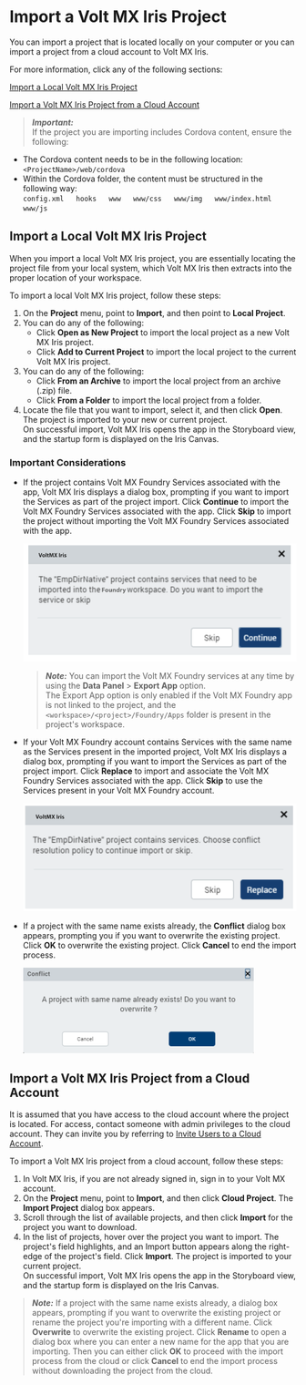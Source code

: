                           


Import a Volt MX Iris Project
===================================

You can import a project that is located locally on your computer or you can import a project from a cloud account to Volt MX Iris.

For more information, click any of the following sections:

[Import a Local Volt MX Iris Project](#import-a-local-volt-mx-iris-project)


[Import a Volt MX Iris Project from a Cloud Account](#import-a-volt-mx-iris-project-from-a-cloud-account)


> **_Important:_**  
If the project you are importing includes Cordova content, ensure the following:


*   The Cordova content needs to be in the following location:  
    `<ProjectName>/web/cordova`
*   Within the Cordova folder, the content must be structured in the following way:  
    `config.xml  
    hooks  
    www  
    www/css  
    www/img  
    www/index.html  
    www/js`

Import a Local Volt MX Iris Project
-----------------------------------------

When you import a local Volt MX Iris project, you are essentially locating the project file from your local system, which Volt MX Iris then extracts into the proper location of your workspace.

To import a local Volt MX Iris project, follow these steps:

1.  On the **Project** menu, point to **Import**, and then point to **Local Project**.
2.  You can do any of the following:
    *   Click **Open as New Project** to import the local project as a new Volt MX Iris project.
    *   Click **Add to Current Project** to import the local project to the current Volt MX Iris project.
3.  You can do any of the following:
    *   Click **From an Archive** to import the local project from an archive (.zip) file.
    *   Click **From a Folder** to import the local project from a folder.
4.  Locate the file that you want to import, select it, and then click **Open**.  
    The project is imported to your new or current project.  
    On successful import, Volt MX Iris opens the app in the Storyboard view, and the startup form is displayed on the Iris Canvas.

### Important Considerations

*   If the project contains Volt MX Foundry Services associated with the app, Volt MX Iris displays a dialog box, prompting if you want to import the Services as part of the project import. Click **Continue** to import the Volt MX Foundry Services associated with the app. Click **Skip** to import the project without importing the Volt MX Foundry Services associated with the app.

    

     ![](Resources/Images/ImportServices.PNG)
    

     > **_Note:_** You can import the Volt MX Foundry services at any time by using the **Data Panel** > **Export App** option.  
     The Export App option is only enabled if the Volt MX Foundry app is not linked to the project, and the `<workspace>/<project>/Foundry/Apps` folder is present in the project's workspace.
    

*   If your Volt MX Foundry account contains Services with the same name as the Services present in the imported project, Volt MX Iris displays a dialog box, prompting if you want to import the Services as part of the project import. Click **Replace** to import and associate the Volt MX Foundry Services associated with the app. Click **Skip** to use the Services present in your Volt MX Foundry account.
    

    ![](Resources/Images/Import_ServiceConflict.PNG)
    

*   If a project with the same name exists already, the **Conflict** dialog box appears, prompting you if you want to overwrite the existing project. Click **OK** to overwrite the existing project. Click **Cancel** to end the import process.
    
    
    ![](Resources/Images/Import_NameConflict_405x150.png)
    

Import a Volt MX Iris Project from a Cloud Account
--------------------------------------------------------

It is assumed that you have access to the cloud account where the project is located. For access, contact someone with admin privileges to the cloud account. They can invite you by referring to [Invite Users to a Cloud Account](ShareProjectOnTheCloud.md#invite-users-to-a-cloud-account).

To import a Volt MX Iris project from a cloud account, follow these steps:

1.  In Volt MX Iris, if you are not already signed in, sign in to your Volt MX account.
2.  On the **Project** menu, point to **Import**, and then click **Cloud Project**. The **Import Project** dialog box appears.
3.  Scroll through the list of available projects, and then click **Import** for the project you want to download.
4.  In the list of projects, hover over the project you want to import. The project's field highlights, and an Import button appears along the right-edge of the project's field. Click **Import**. The project is imported to your current project.  
    On successful import, Volt MX Iris opens the app in the Storyboard view, and the startup form is displayed on the Iris Canvas.

> **_Note:_** If a project with the same name exists already, a dialog box appears, prompting if you want to overwrite the existing project or rename the project you're importing with a different name. Click **Overwrite** to overwrite the existing project. Click **Rename** to open a dialog box where you can enter a new name for the app that you are importing. Then you can either click **OK** to proceed with the import process from the cloud or click **Cancel** to end the import process without downloading the project from the cloud.
